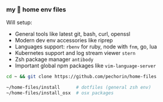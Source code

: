 ### my 🧩 home env files

Will setup:

- General tools like latest git, bash, curl, openssl
- Modern dev env accessories like riprep
- Languages support: `rbenv` for ruby, node with `fnm`, go, lua
- Kubernetes support and log stream viewer `stern`
- Zsh package manager `antibody`
- Important global npm packages like `vim-language-server`

```bash
cd ~ && git clone https://github.com/pechorin/home-files

~/home-files/install      # dotfiles (general zsh env)
~/home-files/install_osx  # osx packages
```

